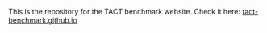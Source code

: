 This is the repository for the TACT benchmark website. Check it here: [tact-benchmark.github.io](https://tact-benchmark.github.io/)